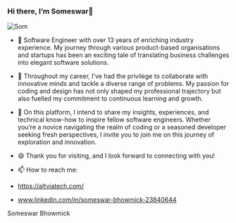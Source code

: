 ### Hi there, I’m Someswar👋

<picture>
 <source media="(prefers-color-scheme: dark)" srcset="YOUR-DARKMODE-IMAGE">
 <source media="(prefers-color-scheme: light)" srcset="YOUR-LIGHTMODE-IMAGE">
 <img alt="Som" src="YOUR-DEFAULT-IMAGE">
</picture>

<!--
**someswar07/someswar07** is a ✨ _special_ ✨ repository because its `README.md` (this file) appears on your GitHub profile.

Here are some ideas to get you started:

- 🔭 I’m currently working on ...
- 🌱 I’m currently learning ...
- 👯 I’m looking to collaborate on ...
- 🤔 I’m looking for help with ...
- 💬 Ask me about ...
- 📫 How to reach me: ...
- 😄 Pronouns: ...
- ⚡ Fun fact: ...
-->
- 🔭 Software Engineer with over 13 years of enriching industry experience. My journey through various product-based organisations and startups has been an exciting tale of translating business challenges into elegant software solutions.

- 👯 Throughout my career, I’ve had the privilege to collaborate with innovative minds and tackle a diverse range of problems. My passion for coding and design has not only shaped my professional trajectory but also fuelled my commitment to continuous learning and growth.

- 💬 On this platform, I intend to share my insights, experiences, and technical know-how to inspire fellow software engineers. Whether you’re a novice navigating the realm of coding or a seasoned developer seeking fresh perspectives, I invite you to join me on this journey of exploration and innovation.

- 😄 Thank you for visiting, and I look forward to connecting with you!


- 📫 How to reach me:
- https://altviatech.com/
- www.linkedin.com/in/someswar-bhowmick-23840644

Someswar Bhowmick


